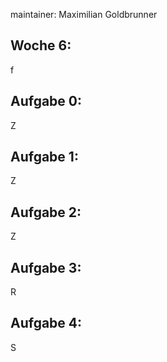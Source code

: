 maintainer: Maximilian Goldbrunner

Woche 6: 
---------------------------------------------------------
f


Aufgabe 0:
----------
Z


Aufgabe 1:
----------
Z


Aufgabe 2:
----------
Z


Aufgabe 3:
----------
R



Aufgabe 4: 
----------
S

